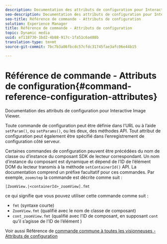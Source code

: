 ```yaml
---
description: Documentation des attributs de configuration pour Interactive Image Viewer.
seo-description: Documentation des attributs de configuration pour Interactive Image Viewer.
seo-title: Référence de commande - Attributs de configuration
solution: Experience Manager
title: Référence de commande - Attributs de configuration
topic: Dynamic media
uuid: ef118730-1bd2-4b88-917c-1fa51c6a488b
translation-type: tm+mt
source-git-commit: 7bc7b3a86fbcdc57cfdc31745fae3afc06e44b15

---
```



# Référence de commande - Attributs de configuration{#command-reference-configuration-attributes}

Documentation des attributs de configuration pour Interactive Image Viewer.

Toute commande de configuration peut être définie dans l’URL ou à l’aide `setParam()`, ou `setParams()`, ou les deux, des méthodes API. Tout attribut de configuration peut également être spécifié dans l’enregistrement de configuration côté serveur.

Certaines commandes de configuration peuvent être précédées du nom de classe ou d’instance du composant SDK de lecteur correspondant. Un nom d’instance du composant est dynamique et dépend de l’ID de l’élément DOM  du lecteur transmis à la méthode `setContainerId()` API. La documentation comprend un préfixe facultatif pour ces commandes. Par exemple, `zoomstep` la commande est décrite comme suit :

`[ZoomView.|<containerId>_zoomView].fmt`

ce qui signifie que vous pouvez utiliser cette commande comme suit :

* `fmt` (syntaxe courte)
* `ZoomView.fmt` (qualifié avec le nom de classe de composant)
* `cont_zoomView.fmt` (qualifié avec l’ID de composant, en supposant `cont` qu’il s’agisse de l’ID de l’élément )

Voir aussi Référence de [commande commune à toutes les visionneuses - Attributs de configuration](../../../r-html5-viewer-20-cmdref-configattrib/r-html5-viewer-20-cmdref-configattrib.md#concept-850e0f2c49b949deb7cfbfd330d329bd)
